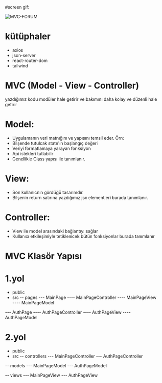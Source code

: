 

#screen gif:

![MVC-FORUM](https://github.com/1989zlm/MVC-Forum/assets/146070651/bfbe9fde-0f57-4856-ae8f-a17627102c00)







# kütüphaler

- axios
- json-server
- react-router-dom
- tailwind

# MVC (Model - View - Controller)

yazdığımız kodu modüler hale getirir ve bakımını daha kolay ve düzenli hale getirir

# Model:

- Uygulamanın veri matnığını ve yapısını temsil eder. Örn:
- Bilşende tutulcak state'in başlangıç değeri
- Veriyi formatlamaya yarayan fonksiyon
- Api istekleri tutlabilir
- Genellikle Class yapısı ile tanımlanır.

# View:

- Son kullanıcnın gördüğü tasarımdır.
- Bilşenin return satırına yazdığımız jsx elementleri burada tanımlanır.

# Controller:

- View ile model arasındaki bağlantıyı sağlar
- Kullanıcı etkileşimiyle tetiklenicek bütün fonksiyonlar burada tanımlanır

# MVC Klasör Yapısı

# 1.yol

- public
- src
  -- pages
  --- MainPage
  ---- MainPageController
  ---- MainPageView
  ---- MainPageModel

--- AuthPage
---- AuthPageController
---- AuthPageView
---- AuthPageModel

# 2.yol

- public
- src
  -- controllers
  --- MainPageController
  --- AuthPageController

-- models
--- MainPageModel
--- AuthPageModel

-- views
--- MainPageView
--- AuthPageView
